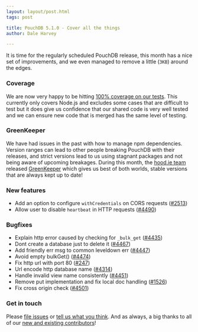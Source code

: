 ```yaml
---
layout: layout/post.html
tags: post

title: PouchDB 5.1.0 - Cover all the things
author: Dale Harvey

---
```


It is time for the regularly scheduled PouchDB release, this month has a nice set of improvements, and we even managed to remove a little (`3KB`) around the edges.

### Coverage

We are now very happy to be hitting [100% coverage on our tests](https://coveralls.io/github/pouchdb/pouchdb/). This currently only covers Node.js and excludes some cases that are difficult to test but it does give us confidence that our shared code is very well tested and we can ensure new code that is merged has the same level of testing.

### GreenKeeper

We have had issues in the past with how to manage npm dependencies. Version ranges can lead to other people breaking PouchDB with their releases, and strict versions lead to us using stagnant packages and not being aware of upcoming breakages. During this month, the [hood.ie team](http://hood.ie) released [GreenKeeper](http://greenkeeper.io) which gives us best of both worlds, stable versions that are always kept up to date!

### New features

* Add an option to configure `withCredentials` on CORS requests ([#2513](http://github.com/pouchdb/pouchdb/issues/2513))
* Allow user to disable `heartbeat` in HTTP requests ([#4490](http://github.com/pouchdb/pouchdb/issues/4490))

### Bugfixes

* Explain http error caused by checking for `_bulk_get` ([#4435](http://github.com/pouchdb/pouchdb/issues/4435))
* Dont create a database just to delete it ([#4467](http://github.com/pouchdb/pouchdb/issues/4467))
* Add friendly err msg to common leveldown err ([#4447](http://github.com/pouchdb/pouchdb/issues/4447))
* Avoid empty bulkGet() ([#4474](http://github.com/pouchdb/pouchdb/issues/4474))
* Fix http url with port 80 ([#247](https://github.com/pouchdb/express-pouchdb/issues/247))
* Url encode http database name ([#4314](http://github.com/pouchdb/pouchdb/issues/4314))
* Handle invalid view name consistently ([#4451](http://github.com/pouchdb/pouchdb/issues/4451))
* Remove put implementation and fix local doc handling ([#1526](http://github.com/pouchdb/pouchdb/issues/1526))
* Fix cross origin check ([#4501](http://github.com/pouchdb/pouchdb/issues/4501))

### Get in touch

Please [file issues](https://github.com/pouchdb/pouchdb/issues) or [tell us what you think](https://github.com/pouchdb/pouchdb/blob/master/CONTRIBUTING.md#get-in-touch). And as always, a big thanks to all of our [new and existing contributors](https://github.com/pouchdb/pouchdb/graphs/contributors)!
